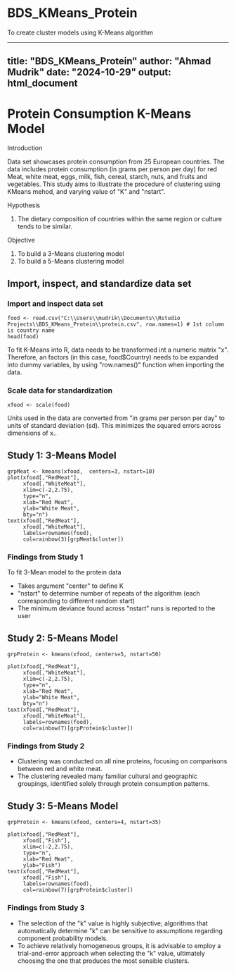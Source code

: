 # BDS_KMeans_Protein
To create cluster models using K-Means algorithm

---
title: "BDS_KMeans_Protein"
author: "Ahmad Mudrik"
date: "2024-10-29"
output: html_document
---

# Protein Consumption K-Means Model

Introduction

Data set showcases protein consumption from 25 European countries. The data includes protein consumption (in grams per person per day) for red Meat, white meat, eggs, milk, fish, cereal, starch, nuts, and fruits and vegetables. This study aims to illustrate the procedure of clustering using KMeans mehod, and varying value of "K" and "nstart".

Hypothesis

1. The dietary composition of countries within the same region or culture tends to be similar.

Objective

1. To build a 3-Means clustering model
2. To build a 5-Means clustering model


## Import, inspect, and standardize data set

### Import and inspect data set
```{r}
food <- read.csv("C:\\Users\\mudrik\\Documents\\Rstudio Projects\\BDS_KMeans_Protein\\protein.csv", row.names=1) # 1st column is country name
head(food)
```
To fit K-Means into R, data needs to be transformed int a numeric matrix "x". Therefore, an factors (in this case, food$Country) needs to be expanded into dummy variables, by using "row.names()"  function when importing the data.

### Scale data for standardization
```{r cars}
xfood <- scale(food) 
```
Units used in the data are converted from "in grams per person per day" to units of standard deviation (sd). This minimizes the squared errors across dimensions of x..


## Study 1: 3-Means Model

```{r pressure, echo=FALSE}
grpMeat <- kmeans(xfood,  centers=3, nstart=10)
plot(xfood[,"RedMeat"], 
     xfood[,"WhiteMeat"], 
     xlim=c(-2,2.75), 
     type="n", 
     xlab="Red Meat", 
     ylab="White Meat", 
     bty="n")
text(xfood[,"RedMeat"], 
     xfood[,"WhiteMeat"], 
     labels=rownames(food),
     col=rainbow(3)[grpMeat$cluster])
```


### Findings from Study 1
To fit 3-Mean model to the protein data

- Takes argument "center" to define K
- "nstart" to determine number of repeats of the algorithm (each corresponding to different random start)
- The minimum deviance found across "nstart" runs is reported to the user


## Study 2: 5-Means Model

```{r}
grpProtein <- kmeans(xfood, centers=5, nstart=50)

plot(xfood[,"RedMeat"], 
     xfood[,"WhiteMeat"], 
     xlim=c(-2,2.75), 
     type="n", 
     xlab="Red Meat", 
     ylab="White Meat", 
     bty="n")
text(xfood[,"RedMeat"], 
     xfood[,"WhiteMeat"], 
     labels=rownames(food), 
     col=rainbow(7)[grpProtein$cluster]) 
```

### Findings from Study 2

- Clustering was conducted on all nine proteins, focusing on comparisons between red and white meat.
- The clustering revealed many familiar cultural and geographic groupings, identified solely through protein consumption patterns.


## Study 3: 5-Means Model

```{r}
grpProtein <- kmeans(xfood, centers=4, nstart=35)

plot(xfood[,"RedMeat"], 
     xfood[,"Fish"], 
     xlim=c(-2,2.75), 
     type="n", 
     xlab="Red Meat", 
     ylab="Fish")
text(xfood[,"RedMeat"], 
     xfood[,"Fish"], 
     labels=rownames(food), 
     col=rainbow(7)[grpProtein$cluster]) 
```

### Findings from Study 3

- The selection of the "k" value is highly subjective; algorithms that automatically determine "k" can be sensitive to assumptions regarding component probability models.
- To achieve relatively homogeneous groups, it is advisable to employ a trial-and-error approach when selecting the "k" value, ultimately choosing the one that produces the most sensible clusters.
